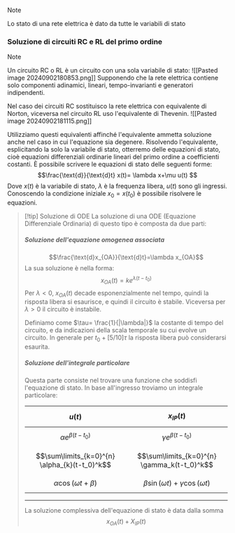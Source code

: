 >[!note]
>Lo stato di una rete elettrica è dato da tutte le variabili di stato

### Soluzione di circuiti RC e RL del primo ordine
>[!note]
>Un circuito RC o RL è un circuito con una sola variabile di stato:
>![[Pasted image 20240902180853.png]]
>Supponendo che la rete elettrica contiene solo componenti adinamici, lineari, tempo-invarianti e generatori indipendenti.

Nel caso dei circuiti RC sostituisco la rete elettrica con equivalente di Norton, viceversa nel circuito RL uso l'equivalente di Thevenin.
![[Pasted image 20240902181115.png]]

Utilizziamo questi equivalenti affinché l'equivalente ammetta soluzione anche nel caso in cui l'equazione sia degenere. Risolvendo l'equivalente, esplicitando la solo la variabile di stato, otterremo delle equazioni di stato, cioè equazioni differenziali ordinarie lineari del primo ordine a coefficienti costanti. È possibile scrivere le equazioni di stato delle seguenti forme: $$\frac{\text{d}}{\text{d}t} x(t)= \lambda x+\mu u(t) $$
Dove $x(t)$ è la variabile di stato, $\lambda$ è la frequenza libera, $u(t)$ sono gli ingressi.
Conoscendo la condizione iniziale $x_{0}=x(t_{0})$ è possibile risolvere le equazioni.

>[!tip] Soluzione di ODE
>La soluzione di una ODE (Equazione Differenziale Ordinaria) di questo tipo è composta da due parti:
> ##### Soluzione dell'equazione omogenea associata
>$$\frac{\text{d}x_{OA}}{\text{d}t}=\lambda x_{OA}$$
>La sua soluzione è nella forma: $$x_{OA}(t)= ke^{\lambda(t-t_{0})}$$
>Per $\lambda<0$, $x_{OA}(t)$ decade esponenzialmente nel tempo, quindi la risposta libera si esaurisce, e quindi il circuito è stabile. Viceversa per $\lambda>0$ il circuito è instabile.
>
>Definiamo come $\tau= \frac{1}{|\lambda|}$ la costante di tempo del circuito, e da indicazioni della scala temporale su cui evolve un circuito. In generale per $t_{0}+ [5/10]\tau$ la risposta libera può considerarsi esaurita.
> ##### Soluzione dell'integrale particolare
> Questa parte consiste nel trovare una funzione che soddisfi l'equazione di stato. In base all'ingresso troviamo un integrale particolare:
>
>| $$u(t)$$                                      | $$x_{IP}(t)$$                                |
>| --------------------------------------------- | -------------------------------------------- |
>| $$\alpha e^{\beta(t-t_{0})}$$                 | $$\gamma e^{\beta(t-t_{0})}$$                |
>| $$\sum\limits_{k=0}^{n} \alpha_{k}(t-t_0)^k$$ | $$\sum\limits_{k=0}^{n} \gamma_k(t-t_0)^k$$  |
>| $$\alpha\cos(\omega t+\beta)$$                | $$\beta\sin(\omega t)+\gamma\cos(\omega t)$$ |
>
>
>---
>La soluzione complessiva dell'equazione di stato è data dalla somma $$x_{OA}(t)+X_{IP}(t)$$



